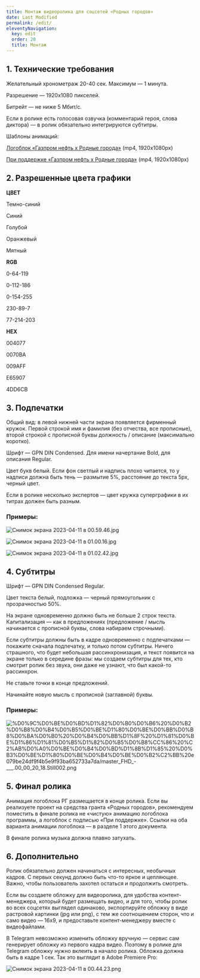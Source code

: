 ```yaml
---
title: Монтаж видеоролика для соцсетей «Родных городов»
date: Last Modified 
permalink: /edit/
eleventyNavigation:
  key: edit 
  order: 20
  title: Монтаж
---
```


## 1. Технические требования

Желательный хронометраж 20-40 сек. Максимум — 1 минута.

Разрешение — 1920х1080 пикселей.

Битрейт — не ниже 5 Мбит/c.

Если в ролике есть голосовая озвучка (комментарий героя, слова диктора) — в ролик обязательно интегрируются субтитры.

Шаблоны анимаций:

[Логоблок «Газпром нефть х Родные города»](https://drive.google.com/file/d/16PktdDgqHzJOAHjrZxLUGDf8hlwYh4l4/view?usp=share_link) (mp4, 1920х1080px)

[При поддержке «Газпром нефть х Родные города»](https://drive.google.com/file/d/15o1QKPIlEXpFVjcYd5AphKSgVvoEf4ta/view?usp=share_link) (mp4, 1920х1080px)

## 2. Разрешенные цвета графики

**ЦВЕТ**

Темно-синий

Синий

Голубой

Оранжевый

Мятный

**RGB**

0-64-119 

0-112-186

0-154-255

230-89-7

77-214-203

**HEX**

004077

0070BA

009AFF

E65907

4DD6CB

## 3. Подпечатки

Общий вид: в левой нижней части экрана появляется фирменный кружок. Первой строкой имя и фамилия (без отчества, все прописные), второй строкой с прописной буквы должность / описание (максимально коротко).

Шрифт — GPN DIN Condensed. Для имени начертание Bold, для описания Regular.

Цвет букв белый. Если фон светлый и надпись плохо читается, то у надписи должна быть тень — размытие 5%, расстояние до текста 5px, черный цвет.

Если в ролике несколько экспертов — цвет кружка суперграфики в их титрах должен быть разным.

### Примеры:

![Снимок экрана 2023-04-11 в 00.59.46.jpg](%D0%9C%D0%BE%D0%BD%D1%82%D0%B0%D0%B6%20%D0%B2%D0%B8%D0%B4%D0%B5%D0%BE%D1%80%D0%BE%D0%BB%D0%B8%D0%BA%D0%B0%20%D0%B4%D0%BB%D1%8F%20%D1%81%D0%BE%D1%86%D1%81%D0%B5%D1%82%D0%B5%D0%B8%CC%86%20%C2%AB%D0%A0%D0%BE%D0%B4%D0%BD%D1%8B%D1%85%20%D0%B3%D0%BE%D1%80%D0%BE%D0%B4%D0%BE%D0%B2%C2%BB%20e079be24df9f4b5e9f93ba652733a7da/%25D0%25A1%25D0%25BD%25D0%25B8%25D0%25BC%25D0%25BE%25D0%25BA_%25D1%258D%25D0%25BA%25D1%2580%25D0%25B0%25D0%25BD%25D0%25B0_2023-04-11_%25D0%25B2_00.59.46.jpg)

![Снимок экрана 2023-04-11 в 01.00.16.jpg](%D0%9C%D0%BE%D0%BD%D1%82%D0%B0%D0%B6%20%D0%B2%D0%B8%D0%B4%D0%B5%D0%BE%D1%80%D0%BE%D0%BB%D0%B8%D0%BA%D0%B0%20%D0%B4%D0%BB%D1%8F%20%D1%81%D0%BE%D1%86%D1%81%D0%B5%D1%82%D0%B5%D0%B8%CC%86%20%C2%AB%D0%A0%D0%BE%D0%B4%D0%BD%D1%8B%D1%85%20%D0%B3%D0%BE%D1%80%D0%BE%D0%B4%D0%BE%D0%B2%C2%BB%20e079be24df9f4b5e9f93ba652733a7da/%25D0%25A1%25D0%25BD%25D0%25B8%25D0%25BC%25D0%25BE%25D0%25BA_%25D1%258D%25D0%25BA%25D1%2580%25D0%25B0%25D0%25BD%25D0%25B0_2023-04-11_%25D0%25B2_01.00.16.jpg)

![Снимок экрана 2023-04-11 в 01.02.42.jpg](%D0%9C%D0%BE%D0%BD%D1%82%D0%B0%D0%B6%20%D0%B2%D0%B8%D0%B4%D0%B5%D0%BE%D1%80%D0%BE%D0%BB%D0%B8%D0%BA%D0%B0%20%D0%B4%D0%BB%D1%8F%20%D1%81%D0%BE%D1%86%D1%81%D0%B5%D1%82%D0%B5%D0%B8%CC%86%20%C2%AB%D0%A0%D0%BE%D0%B4%D0%BD%D1%8B%D1%85%20%D0%B3%D0%BE%D1%80%D0%BE%D0%B4%D0%BE%D0%B2%C2%BB%20e079be24df9f4b5e9f93ba652733a7da/%25D0%25A1%25D0%25BD%25D0%25B8%25D0%25BC%25D0%25BE%25D0%25BA_%25D1%258D%25D0%25BA%25D1%2580%25D0%25B0%25D0%25BD%25D0%25B0_2023-04-11_%25D0%25B2_01.02.42.jpg)

## 4. Субтитры

Шрифт — GPN DIN Condensed Regular.

Цвет текста белый, подложка — черный прямоугольник с прозрачностью 50%.

На экране одновременно должно быть не больше 2 строк текста. Капитализация — как в предложениях (предложение / мысль начинается с прописной буквы, слова набираем строчными).

Если субтитры должны быть в кадре одновременно с подпечатками — покажите сначала подпечатку, и только потом субтитры. Ничего страшного, что будет небольшая рассинхронизация, и текст появится на экране только в середине фразы: мы создаем субтитры для тех, кто смотрит ролик без звука, они даже не узнают, что был какой-то рассинхрон.

Не ставьте точки в конце предложений. 

Начинайте новую мысль с прописной (заглавной) буквы.

### Примеры:

![%D0%9C%D0%BE%D0%BD%D1%82%D0%B0%D0%B6%20%D0%B2%D0%B8%D0%B4%D0%B5%D0%BE%D1%80%D0%BE%D0%BB%D0%B8%D0%BA%D0%B0%20%D0%B4%D0%BB%D1%8F%20%D1%81%D0%BE%D1%86%D1%81%D0%B5%D1%82%D0%B5%D0%B8%CC%86%20%C2%AB%D0%A0%D0%BE%D0%B4%D0%BD%D1%8B%D1%85%20%D0%B3%D0%BE%D1%80%D0%BE%D0%B4%D0%BE%D0%B2%C2%BB%20e079be24df9f4b5e9f93ba652733a7da/master_FHD_-___.00_00_20_18.Still002.png](%D0%9C%D0%BE%D0%BD%D1%82%D0%B0%D0%B6%20%D0%B2%D0%B8%D0%B4%D0%B5%D0%BE%D1%80%D0%BE%D0%BB%D0%B8%D0%BA%D0%B0%20%D0%B4%D0%BB%D1%8F%20%D1%81%D0%BE%D1%86%D1%81%D0%B5%D1%82%D0%B5%D0%B8%CC%86%20%C2%AB%D0%A0%D0%BE%D0%B4%D0%BD%D1%8B%D1%85%20%D0%B3%D0%BE%D1%80%D0%BE%D0%B4%D0%BE%D0%B2%C2%BB%20e079be24df9f4b5e9f93ba652733a7da/master_FHD_-___.00_00_20_18.Still002.png)

## 5. Финал ролика

Анимация логоблока РГ размещается в конце ролика. Если вы реализуете проект на средства гранта «Родных городов», рекомендуем поместить в финале ролика не «чистую» анимацию логоблока программы, а логоблок с подписью «При поддержке». Ссылки на оба варианта анимации логоблока — в разделе 1 этого документа.

В финале ролика музыка должна плавно затухать.

## 6. Дополнительно

Ролик обязательно должен начинаться с интересных, необычных кадров. С первых секунд должно быть что-то яркое и цепляющее. Важно, чтобы пользователь захотел остаться и продолжить смотреть.

Если вы создаете обложку для видеоролика, для удобства контент-менеджера, который будет размещать видео, и для того, чтобы ролик во всех соцсетях выглядел одинаково, экспортируйте обложку в виде растровой картинки (jpg или png), с тем же соотношением сторон, что и само видео — 16x9, и предоставьте контент-менеджеру вместе с видеофайлами.

В Telegram невозможно изменить обложку вручную — сервис сам генерирует обложку из первого кадра видео. Поэтому в ролике для Telegram обложку нужно вклеить в начало ролика. Обложка должна быть в кадре 1 сек. Так это выглядит в Adobe Premiere Pro:

![Снимок экрана 2023-04-11 в 00.44.23.png](%D0%9C%D0%BE%D0%BD%D1%82%D0%B0%D0%B6%20%D0%B2%D0%B8%D0%B4%D0%B5%D0%BE%D1%80%D0%BE%D0%BB%D0%B8%D0%BA%D0%B0%20%D0%B4%D0%BB%D1%8F%20%D1%81%D0%BE%D1%86%D1%81%D0%B5%D1%82%D0%B5%D0%B8%CC%86%20%C2%AB%D0%A0%D0%BE%D0%B4%D0%BD%D1%8B%D1%85%20%D0%B3%D0%BE%D1%80%D0%BE%D0%B4%D0%BE%D0%B2%C2%BB%20e079be24df9f4b5e9f93ba652733a7da/%25D0%25A1%25D0%25BD%25D0%25B8%25D0%25BC%25D0%25BE%25D0%25BA_%25D1%258D%25D0%25BA%25D1%2580%25D0%25B0%25D0%25BD%25D0%25B0_2023-04-11_%25D0%25B2_00.44.23.png)